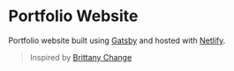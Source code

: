 # Portfolio Website

Portfolio website built using [Gatsby](https://www.gatsbyjs.org/) and hosted with [Netlify](https://www.netlify.com/).

> Inspired by [Brittany Change](https://github.com/bchiang7/)
